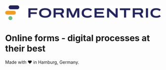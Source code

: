 ![Formcentric](assets/formcentric-logo.png)
# Online forms ‑ digital processes at their best

Made with ❤️ in Hamburg, Germany.